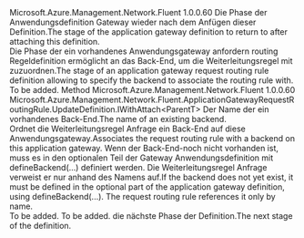 <Type Name="IWithBackend&lt;ParentT&gt;" FullName="Microsoft.Azure.Management.Network.Fluent.ApplicationGatewayRequestRoutingRule.UpdateDefinition.IWithBackend&lt;ParentT&gt;">
  <TypeSignature Language="C#" Value="public interface IWithBackend&lt;ParentT&gt;" />
  <TypeSignature Language="ILAsm" Value=".class public interface auto ansi abstract IWithBackend`1&lt;ParentT&gt;" />
  <TypeSignature Language="DocId" Value="T:Microsoft.Azure.Management.Network.Fluent.ApplicationGatewayRequestRoutingRule.UpdateDefinition.IWithBackend`1" />
  <TypeSignature Language="VB.NET" Value="Public Interface IWithBackend(Of ParentT)" />
  <TypeSignature Language="F#" Value="type IWithBackend&lt;'ParentT&gt; = interface" />
  <AssemblyInfo>
    <AssemblyName>Microsoft.Azure.Management.Network.Fluent</AssemblyName>
    <AssemblyVersion>1.0.0.60</AssemblyVersion>
  </AssemblyInfo>
  <TypeParameters>
    <TypeParameter Name="ParentT" />
  </TypeParameters>
  <Interfaces />
  <Docs>
    <typeparam name="ParentT"><span data-ttu-id="ab77f-101">Die Phase der Anwendungsdefinition Gateway wieder nach dem Anfügen dieser Definition.</span><span class="sxs-lookup"><span data-stu-id="ab77f-101">The stage of the application gateway definition to return to after attaching this definition.</span></span></typeparam>
    <summary>
            <span data-ttu-id="ab77f-102">Die Phase der ein vorhandenes Anwendungsgateway anfordern routing Regeldefinition ermöglicht an das Back-End, um die Weiterleitungsregel mit zuzuordnen.</span><span class="sxs-lookup"><span data-stu-id="ab77f-102">The stage of an application gateway request routing rule definition allowing to specify the backend to associate the routing rule with.</span></span>
            </summary>
    <remarks>To be added.</remarks>
  </Docs>
  <Members>
    <Member MemberName="ToBackend">
      <MemberSignature Language="C#" Value="public Microsoft.Azure.Management.Network.Fluent.ApplicationGatewayRequestRoutingRule.UpdateDefinition.IWithAttach&lt;ParentT&gt; ToBackend (string name);" />
      <MemberSignature Language="ILAsm" Value=".method public hidebysig newslot virtual instance class Microsoft.Azure.Management.Network.Fluent.ApplicationGatewayRequestRoutingRule.UpdateDefinition.IWithAttach`1&lt;!ParentT&gt; ToBackend(string name) cil managed" />
      <MemberSignature Language="DocId" Value="M:Microsoft.Azure.Management.Network.Fluent.ApplicationGatewayRequestRoutingRule.UpdateDefinition.IWithBackend`1.ToBackend(System.String)" />
      <MemberSignature Language="VB.NET" Value="Public Function ToBackend (name As String) As IWithAttach(Of ParentT)" />
      <MemberSignature Language="F#" Value="abstract member ToBackend : string -&gt; Microsoft.Azure.Management.Network.Fluent.ApplicationGatewayRequestRoutingRule.UpdateDefinition.IWithAttach&lt;'ParentT&gt;" Usage="iWithBackend.ToBackend name" />
      <MemberType>Method</MemberType>
      <AssemblyInfo>
        <AssemblyName>Microsoft.Azure.Management.Network.Fluent</AssemblyName>
        <AssemblyVersion>1.0.0.60</AssemblyVersion>
      </AssemblyInfo>
      <ReturnValue>
        <ReturnType>Microsoft.Azure.Management.Network.Fluent.ApplicationGatewayRequestRoutingRule.UpdateDefinition.IWithAttach&lt;ParentT&gt;</ReturnType>
      </ReturnValue>
      <Parameters>
        <Parameter Name="name" Type="System.String" />
      </Parameters>
      <Docs>
        <param name="name"><span data-ttu-id="ab77f-103">Der Name der ein vorhandenes Back-End.</span><span class="sxs-lookup"><span data-stu-id="ab77f-103">The name of an existing backend.</span></span></param>
        <summary>
            <span data-ttu-id="ab77f-104">Ordnet die Weiterleitungsregel Anfrage ein Back-End auf diese Anwendungsgateway.</span><span class="sxs-lookup"><span data-stu-id="ab77f-104">Associates the request routing rule with a backend on this application gateway.</span></span>
            <span data-ttu-id="ab77f-105">Wenn der Back-End-noch nicht vorhanden ist, muss es in den optionalen Teil der Gateway Anwendungsdefinition mit defineBackend(...) definiert werden. Die Weiterleitungsregel Anfrage verweist er nur anhand des Namens auf.</span><span class="sxs-lookup"><span data-stu-id="ab77f-105">If the backend does not yet exist, it must be defined in the optional part of the application gateway definition, using  defineBackend(...). The request routing rule references it only by name.</span></span>
            </summary>
        <returns>To be added.</returns>
        <remarks>To be added.</remarks>
        <return><span data-ttu-id="ab77f-106">die nächste Phase der Definition.</span><span class="sxs-lookup"><span data-stu-id="ab77f-106">The next stage of the definition.</span></span></return>
      </Docs>
    </Member>
  </Members>
</Type>